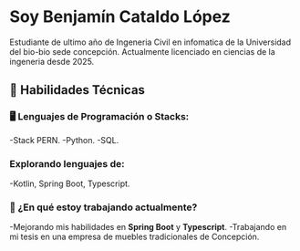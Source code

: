 # Soy Benjamín Cataldo López

Estudiante de ultimo año de Ingeneria Civil en infomatica de la Universidad del bio-bio sede concepción.
Actualmente licenciado en ciencias de la ingeneria desde 2025.

## 🚀 Habilidades Técnicas

### 🖥️ Lenguajes de Programación o Stacks:
-Stack PERN.
-Python.
-SQL.

### Explorando lenguajes de:
-Kotlin, Spring Boot, Typescript.




### 🌱 ¿En qué estoy trabajando actualmente?
-Mejorando mis habilidades en **Spring Boot** y **Typescript**.
-Trabajando en mi tesis en una empresa de muebles tradicionales de Concepción.

<!--
**cataldo-lab/cataldo-lab** is a ✨ _special_ ✨ repository because its `README.md` (this file) appears on your GitHub profile.

Here are some ideas to get you started:

- 🔭 I’m currently working on ...
- 🌱 I’m currently learning ...
- 👯 I’m looking to collaborate on ...
- 🤔 I’m looking for help with ...
- 💬 Ask me about ...
- 📫 How to reach me: ...
- 😄 Pronouns: ...
- ⚡ Fun fact: ...
-->
